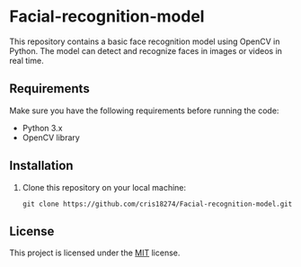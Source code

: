 # Facial-recognition-model


This repository contains a basic face recognition model using OpenCV in Python. The model can detect and recognize faces in images or videos in real time.

## Requirements

Make sure you have the following requirements before running the code:

- Python 3.x
- OpenCV library

## Installation

1. Clone this repository on your local machine:

   ````shell
   git clone https://github.com/cris18274/Facial-recognition-model.git

## License

This project is licensed under the [MIT](LICENSE) license.
